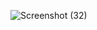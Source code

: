 ![Screenshot (32)](https://github.com/user-attachments/assets/cba639ee-8424-4f33-b7db-0116b22b56d1)
